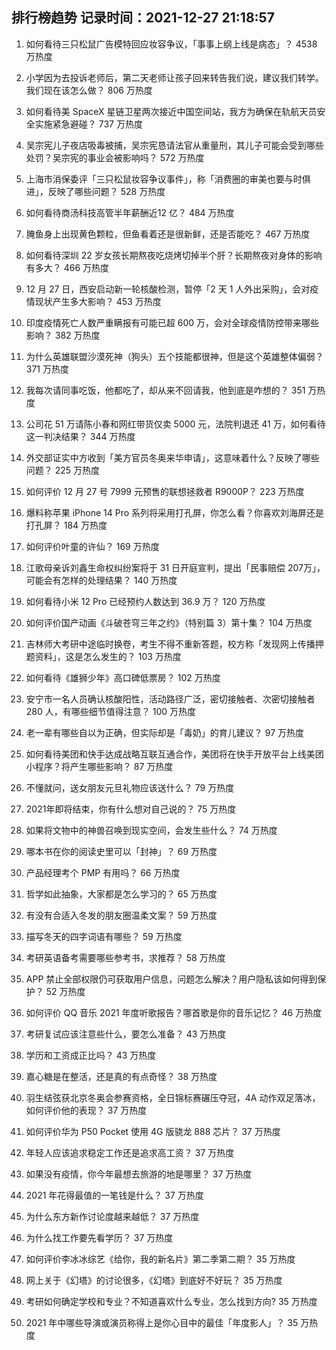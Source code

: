 
## 排行榜趋势 记录时间：2021-12-27 21:18:57
  
  1. 如何看待三只松鼠广告模特回应妆容争议，「事事上纲上线是病态」？ 4538 万热度
    
  2. 小学因为去投诉老师后，第二天老师让孩子回来转告我们说，建议我们转学。我们现在该怎么做？ 806 万热度
    
  3. 如何看待美 SpaceX 星链卫星两次接近中国空间站，我方为确保在轨航天员安全实施紧急避碰？ 737 万热度
    
  4. 吴宗宪儿子夜店吸毒被捕，吴宗宪恳请法官从重量刑，其儿子可能会受到哪些处罚？吴宗宪的事业会被影响吗？ 572 万热度
    
  5. 上海市消保委评「三只松鼠妆容争议事件」，称「消费圈的审美也要与时俱进」，反映了哪些问题？ 528 万热度
    
  6. 如何看待商汤科技高管半年薪酬近12 亿？ 484 万热度
    
  7. 腌鱼身上出现黄色颗粒，但鱼看着还是很新鲜，还是否能吃？ 467 万热度
    
  8. 如何看待深圳 22 岁女孩长期熬夜吃烧烤切掉半个肝？长期熬夜对身体的影响有多大？ 466 万热度
    
  9. 12 月 27 日，西安启动新一轮核酸检测，暂停「2 天 1 人外出采购」，会对疫情现状产生多大影响？ 453 万热度
    
  10. 印度疫情死亡人数严重瞒报有可能已超  600 万，会对全球疫情防控带来哪些影响？ 382 万热度
    
  11. 为什么英雄联盟沙漠死神（狗头）五个技能都很神，但是这个英雄整体偏弱？ 371 万热度
    
  12. 我每次请同事吃饭，他都吃了，却从来不回请我，他到底是咋想的？ 351 万热度
    
  13. 公司花 51 万请陈小春和网红带货仅卖 5000 元，法院判退还 41 万，如何看待这一判决结果？ 344 万热度
    
  14. 外交部证实中方收到「美方官员冬奥来华申请」，这意味着什么？反映了哪些问题？ 225 万热度
    
  15. 如何评价 12 月 27 号 7999 元预售的联想拯救者 R9000P？ 223 万热度
    
  16. 爆料称苹果 iPhone 14 Pro 系列将采用打孔屏，你怎么看？你喜欢刘海屏还是打孔屏？ 184 万热度
    
  17. 如何评价叶童的许仙？ 169 万热度
    
  18. 江歌母亲诉刘鑫生命权纠纷案将于 31 日开庭宣判，提出「民事赔偿 207万」，可能会有怎样的处理结果？ 140 万热度
    
  19. 如何看待小米 12 Pro 已经预约人数达到 36.9 万？ 120 万热度
    
  20. 如何评价国产动画《斗破苍穹三年之约》（特别篇 3）第十集？ 104 万热度
    
  21. 吉林师大考研中途临时换卷，考生不得不重新答题，校方称「发现网上传播押题资料」，这是怎么发生的？ 103 万热度
    
  22. 如何看待《雄狮少年》高口碑低票房？ 102 万热度
    
  23. 安宁市一名人员确认核酸阳性，活动路径广泛，密切接触者、次密切接触者 280 人，有哪些细节值得注意？ 100 万热度
    
  24. 老一辈有哪些自以为正确，但实际却是「毒奶」的育儿建议？ 97 万热度
    
  25. 如何看待美团和快手达成战略互联互通合作，美团将在快手开放平台上线美团小程序？将产生哪些影响？ 87 万热度
    
  26. 不懂就问，送女朋友元旦礼物应该送什么？ 79 万热度
    
  27. 2021年即将结束，你有什么想对自己说的？ 75 万热度
    
  28. 如果将文物中的神兽召唤到现实空间，会发生些什么？ 74 万热度
    
  29. 哪本书在你的阅读史里可以「封神」？ 69 万热度
    
  30. 产品经理考个 PMP 有用吗？ 66 万热度
    
  31. 哲学如此抽象，大家都是怎么学习的？ 65 万热度
    
  32. 有没有合适入冬发的朋友圈温柔文案？ 59 万热度
    
  33. 描写冬天的四字词语有哪些？ 59 万热度
    
  34. 考研英语备考需要哪些参考书，求推荐？ 58 万热度
    
  35. APP 禁止全部权限仍可获取用户信息，问题怎么解决？用户隐私该如何得到保护？ 52 万热度
    
  36. 如何评价 QQ 音乐 2021 年度听歌报告？哪首歌是你的音乐记忆？ 46 万热度
    
  37. 考研复试应该注意些什么，要怎么准备？ 43 万热度
    
  38. 学历和工资成正比吗？ 43 万热度
    
  39. 嘉心糖是在整活，还是真的有点奇怪？ 38 万热度
    
  40. 羽生结弦获北京冬奥会参赛资格，全日锦标赛碾压夺冠，4A 动作双足落冰，如何评价他的表现？ 37 万热度
    
  41. 如何评价华为 P50 Pocket 使用 4G 版骁龙 888 芯片？ 37 万热度
    
  42. 年轻人应该追求稳定工作还是追求高工资？ 37 万热度
    
  43. 如果没有疫情，你今年最想去旅游的地是哪里？ 37 万热度
    
  44. 2021 年花得最值的一笔钱是什么？ 37 万热度
    
  45. 为什么东方新作讨论度越来越低？ 37 万热度
    
  46. 为什么找工作要先看学历？ 37 万热度
    
  47. 如何评价李冰冰综艺《给你，我的新名片》第二季第二期？ 35 万热度
    
  48. 网上关于《幻塔》的讨论很多，《幻塔》到底好不好玩？ 35 万热度
    
  49. 考研如何确定学校和专业？不知道喜欢什么专业，怎么找到方向? 35 万热度
    
  50. 2021 年中哪些导演或演员称得上是你心目中的最佳「年度影人」？ 35 万热度
    